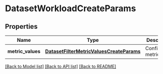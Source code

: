# DatasetWorkloadCreateParams

## Properties
Name | Type | Description | Notes
------------ | ------------- | ------------- | -------------
**metric_values** | [**DatasetFilterMetricValuesCreateParams**](DatasetFilterMetricValuesCreateParams.md) | Configurable metrics. | 

[[Back to Model list]](../README.md#documentation-for-models) [[Back to API list]](../README.md#documentation-for-api-endpoints) [[Back to README]](../README.md)


